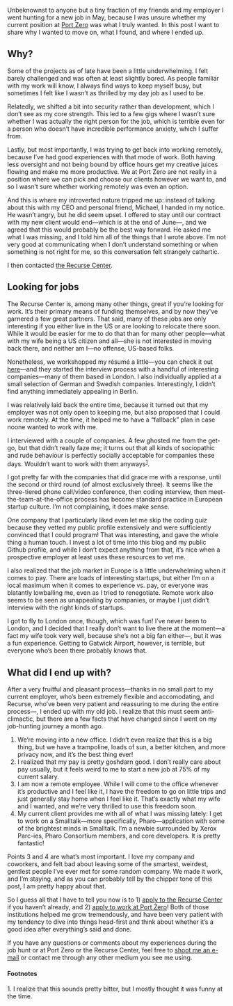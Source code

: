 Unbeknownst to anyone but a tiny fraction of my friends and my employer I went
hunting for a new job in May, because I was unsure whether my current position
at [Port Zero](https://port-zero.com/) was what I truly wanted. In this post I
want to share why I wanted to move on, what I found, and where I ended up.


## Why?

Some of the projects as of late have been a little underwhelming. I felt
barely challenged and was often at least slightly bored. As people familiar
with my work will know, I always find ways to keep myself busy, but sometimes I
felt like I wasn’t as thrilled by my day job as I used to be.

Relatedly, we shifted a bit into security rather than development, which
I don’t see as my core strength. This led to a few gigs where I wasn’t sure
whether I was actually the right person for the job, which is terrible even for a
person who doesn’t have incredible performance anxiety, which I suffer from.

Lastly, but most importantly, I was trying to get back into working remotely,
because I’ve had good experiences with that mode of work. Both having less 
oversight and not being bound by office hours get my creative juices flowing 
and make me more productive. We at Port Zero are not really in a position where 
we can pick and choose our clients however we want to, and so I wasn’t sure 
whether working remotely was even an option.

And this is where my introverted nature tripped me up: instead of talking about
this with my CEO and personal friend, Michael, I handed in my notice. He wasn’t
angry, but he did seem upset. I offered to stay until our contract with my new client
would end—which is at the end of June—, and we agreed that this would probably
be the best way forward. He asked me what I was missing, and I told him all of
the things that I wrote above. I’m not very good at communicating when I don’t
understand something or when something is not right for me, so this conversation
felt strangely cathartic.

I then contacted [the Recurse Center](https://www.recurse.com/).

## Looking for jobs

The Recurse Center is, among many other things, great if you’re looking for
work. It’s their primary means of funding themselves, and by now they've 
garnered a few great partners. That said, many of these jobs are only interesting if
you either live in the US or are looking to relocate there soon. While it would
be easier for me to do that than for many other people—what with my wife being a
US citizen and all—she is not interested in moving back there, and neither am
I—no offense, US-based folks.

Nonetheless, we workshopped my résumé a little—you can check it out
[here](https://veitheller.de/static/resume.pdf)—and they started the interview
process with a handful of interesting companies—many of them based in London. I
also individually applied at a small selection of German and Swedish companies.
Interestingly, I didn’t find anything immediately appealing in Berlin.

I was relatively laid back the entire time, because it turned out that my
employer was not only open to keeping me, but also proposed that I could work
remotely. At the time, it helped me to have a “fallback” plan in case noone
wanted to work with me.

I interviewed with a couple of companies. A few ghosted me from the get-go, but
that didn’t really faze me; it turns out that all kinds of sociopathic and rude
behaviour is perfectly socially acceptable for companies these days. Wouldn’t
want to work with them anyways<sup><a href="#1">1</a></sup>.

I got pretty far with the companies that did grace me with a response, until the
second or third round (of almost exclusively three). It seems like the
three-tiered phone call/video conference, then coding interview, then
meet-the-team-at-the-office process has become standard practice in European
startup culture. I’m not complaining, it does make sense.

One company that I particularly liked even let me skip the coding quiz because
they vetted my public profile extensively and were sufficiently convinced that I
could program! That was interesting, and gave the whole thing a human touch. I
invest a lot of time into this blog and my public Github profile, and while I
don’t expect anything from that, it’s nice when a prospective employer at least
uses these resources to vet me.

I also realized that the job market in Europe is a little underwhelming when it
comes to pay. There are loads of interesting startups, but either I’m on a local
maximum when it comes to experience vs. pay, or everyone was blatantly
lowballing me, even as I tried to renegotiate. Remote work also seems to be seen
as unappealing by companies, or maybe I just didn’t interview with the right
kinds of startups.

I got to fly to London once, though, which was fun! I’ve never been to London,
and I decided that I really don’t want to live there at the moment—a fact my
wife took very well, because she’s not a big fan either—, but it was a fun
experience. Getting to Gatwick Airport, however, is terrible, but everyone who’s
been there probably knows that.

## What did I end up with?

After a very fruitful and pleasant process—thanks in no small part to my current
employer, who’s been extremely flexible and accomodating, and Recurse, who’ve
been very patient and reassuring to me during the entire process—, I ended up
with my old job. I realize that this must seem anti-climactic, but there are a
few facts that have changed since I went on my job-hunting journey a month ago.

1. We’re moving into a new office. I didn’t even realize that this is a big thing, but we have a trampoline, loads of sun, a better kitchen, and more privacy now, and it’s the best thing ever!
2. I realized that my pay is pretty goshdarn good. I don’t really care about pay usually, but it feels weird to me to start a new job at 75% of my current salary.
3. I am now a remote employee.  While I will come to the office whenever it’s productive and I feel like it, I have the freedom to go on little trips and just generally stay home when I feel like it. That’s exactly what my wife and I wanted, and we’re very thrilled to use this freedom soon.
4. My current client provides me with all of what I was missing lately: I get to work on a Smalltalk—more specifically, Pharo—application with some of the brightest minds in Smalltalk. I’m a newbie surrounded by Xerox Parc-ies, Pharo Consortium members, and core developers. It is pretty fantastic!

Points 3 and 4 are what’s most important. I love my company and coworkers, and
felt bad about leaving some of the smartest, weirdest, gentlest people I’ve ever
met for some random company. We made it work, and I’m staying, and as you can
probably tell by the chipper tone of this post, I am pretty happy about that.

So I guess all that I have to tell you now is to 1) [apply to the Recurse
Center](https://www.recurse.com/scout/click?t=3f214b4d8605308d27685ebd4548905e)
if you haven’t already, and 2) [apply to work at Port
Zero](mailto:contact@port-zero.com?subject=I%20want%20%20to%20work%20with%20you)!
Both of those institutions helped me grow tremendously, and have been very
patient with my tendency to dive into things head-first and think about whether
it’s a good idea after everything’s said and done.

If you have any questions or comments about my experiences during the job hunt
or at Port Zero or the Recurse Center, feel free to [shoot me an
e-mail](mailto:veit@veitheller.de) or contact me through any other medium you
see me using.

#### Footnotes

<span id="1">1.</span> I realize that this sounds pretty bitter, but I mostly
thought it was funny at the time.
